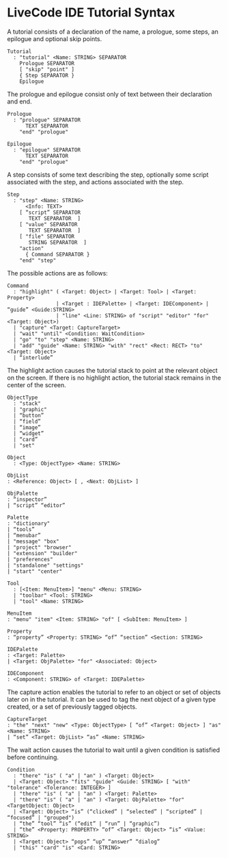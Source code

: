 # LiveCode IDE Tutorial Syntax
A tutorial consists of a declaration of the name, a prologue, some
steps, an epilogue and optional skip points.

	Tutorial
	  : "tutorial" <Name: STRING> SEPARATOR
		Prologue SEPARATOR
		[ "skip" "point" ]
		{ Step SEPARATOR }
		Epilogue

The prologue and epilogue consist only of text between their declaration
and end. 

	Prologue
	  : "prologue" SEPARATOR
		  TEXT SEPARATOR
		"end" "prologue"

	Epilogue
	  : "epilogue" SEPARATOR
		  TEXT SEPARATOR
		"end" "prologue"

A step consists of some text describing the step, optionally some script
associated with the step, and actions associated with the step.

	Step
	  : "step" <Name: STRING>
		  <Info: TEXT>
		[ “script” SEPARATOR
		   TEXT SEPARATOR  ]
		[ "value" SEPARATOR
		   TEXT SEPARATOR  ]
		[ "file" SEPARATOR
		   STRING SEPARATOR  ]   
		"action"
		  { Command SEPARATOR }
		"end" "step"

The possible actions are as follows:

	Command
	  : "highlight" ( <Target: Object> | <Target: Tool> | <Target: Property> 
	  				| <Target : IDEPalette> | <Target: IDEComponent> | “guide” <Guide:STRING> 
	  				| "line" <Line: STRING> of "script" "editor" "for" <Target: Object>)
	  | "capture" <Target: CaptureTarget>
	  | "wait" "until" <Condition: WaitCondition>
	  | "go" "to" "step" <Name: STRING>
	  | "add" "guide" <Name: STRING> "with" "rect" <Rect: RECT> "to" <Target: Object>
	  | “interlude”

The highlight action causes the tutorial stack to point at the relevant
object on the screen. If there is no highlight action, the tutorial stack
remains in the center of the screen.

	ObjectType
	  : "stack"
	  | "graphic"
	  | “button”
	  | “field”
	  | “image”
	  | “widget”
	  | “card”
	  | "set"

	Object
	  : <Type: ObjectType> <Name: STRING>

	ObjList
	: <Reference: Object> [ , <Next: ObjList> ]

	ObjPalette
	: “inspector”
	| “script” “editor”

	Palette
	: "dictionary"
	| “tools”
	| “menubar”
	| "message" "box"
	| "project" "browser"
	| "extension" "builder"
	| "preferences"
	| "standalone" "settings"
	| "start" "center"
	
	Tool
	  : [<Item: MenuItem>] "menu" <Menu: STRING>
	  | "toolbar" <Tool: STRING>
	  | "tool" <Name: STRING>

	MenuItem
	: "menu" "item" <Item: STRING> "of" [ <SubItem: MenuItem> ]

	Property
	: “property” <Property: STRING> “of” “section” <Section: STRING>

	IDEPalette
	: <Target: Palette> 
	| <Target: ObjPalette> "for" <Associated: Object>

	IDEComponent
	: <Component: STRING> of <Target: IDEPalette> 

The capture action enables the tutorial to refer to an object or set of 
objects later on in the tutorial. It can be used to tag the next object 
of a given type created, or a set of previously tagged objects.

	CaptureTarget
	: "the" "next" "new" <Type: ObjectType> [ “of” <Target: Object> ] "as" <Name: STRING>
	| “set” <Target: ObjList> “as” <Name: STRING>

The wait action causes the tutorial to wait until a given condition is 
satisfied before continuing.

	Condition
	  : "there" "is" ( "a" | "an" ) <Target: Object>
	  | <Target: Object> "fits" "guide" <Guide: STRING> [ "with" "tolerance" <Tolerance: INTEGER> ]
	  | "there" "is" ( "a" | "an" ) <Target: Palette>
	  | "there" "is" ( "a" | "an" ) <Target: ObjPalette> "for" <TargetObject: Object>
	  | <Target: Object> “is” (“clicked” | “selected” | “scripted” | “focused” | "grouped")
	  | “the” “tool” “is” (“edit” | “run” | “graphic”)
	  | “the” <Property: PROPERTY> “of” <Target: Object> “is” <Value: STRING>
	  | <Target: Object> “pops” “up” “answer” “dialog”
	  | "this" "card" "is" <Card: STRING>